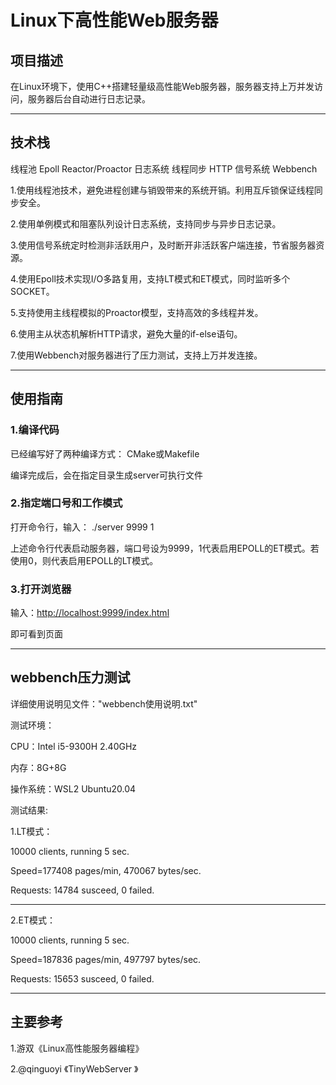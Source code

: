 # Linux下高性能Web服务器

## 项目描述

在Linux环境下，使用C++搭建轻量级高性能Web服务器，服务器支持上万并发访问，服务器后台自动进行日志记录。

------------------------------------------

## 技术栈

线程池  Epoll  Reactor/Proactor  日志系统  线程同步 HTTP 信号系统 Webbench

1.使用线程池技术，避免进程创建与销毁带来的系统开销。利用互斥锁保证线程同步安全。

2.使用单例模式和阻塞队列设计日志系统，支持同步与异步日志记录。

3.使用信号系统定时检测非活跃用户，及时断开非活跃客户端连接，节省服务器资源。

4.使用Epoll技术实现I/O多路复用，支持LT模式和ET模式，同时监听多个SOCKET。

5.支持使用主线程模拟的Proactor模型，支持高效的多线程并发。

6.使用主从状态机解析HTTP请求，避免大量的if-else语句。

7.使用Webbench对服务器进行了压力测试，支持上万并发连接。

------------------------------------------

## 使用指南

### 1.编译代码

已经编写好了两种编译方式：
CMake或Makefile

编译完成后，会在指定目录生成server可执行文件

### 2.指定端口号和工作模式

打开命令行，输入： ./server 9999 1

上述命令行代表启动服务器，端口号设为9999，1代表启用EPOLL的ET模式。若使用0，则代表启用EPOLL的LT模式。

### 3.打开浏览器

输入：<http://localhost:9999/index.html>

即可看到页面

------------------------------------------

## webbench压力测试

详细使用说明见文件："webbench使用说明.txt"

测试环境：

CPU：Intel i5-9300H 2.40GHz

内存：8G+8G

操作系统：WSL2 Ubuntu20.04

测试结果:

1.LT模式：

10000 clients, running 5 sec.

Speed=177408 pages/min, 470067 bytes/sec.

Requests: 14784 susceed, 0 failed.

------------------------------------------

2.ET模式：

10000 clients, running 5 sec.

Speed=187836 pages/min, 497797 bytes/sec.

Requests: 15653 susceed, 0 failed.

------------------------------------------

## 主要参考

1.游双《Linux高性能服务器编程》

2.@qinguoyi 《TinyWebServer
》
